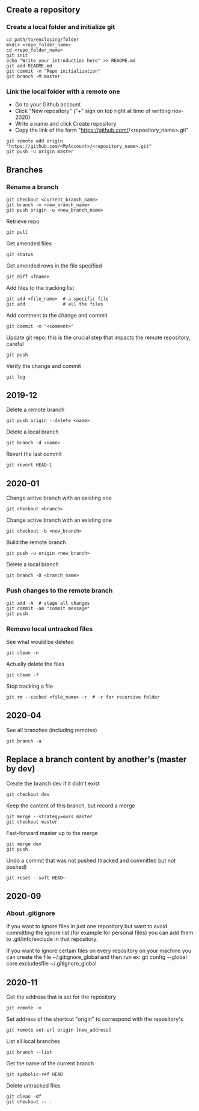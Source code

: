## Create a repository

### Create a local folder and initialize git
```
cd path/to/enclosing/folder
mkdir <repo_folder_name>
cd <repo_folder_name>
git init
echo "Write your introduction here" >> README.md
git add README.md
git commit -m "Repo initialization"
git branch -M master
```

### Link the local folder with a remote one
- Go to your Github account
- Click "New repository" ("+" sign on top right at time of writting nov-2020)
- Write a name and click Create repository
- Copy the link of the form "https://github.com/<MyAccount>/<repository_name>.git"

```
git remote add origin "https://github.com/<MyAccount>/<repository_name>.git"
git push -u origin master
```

## Branches
### Rename a branch
```
git checkout <current_branch_name>
git branch -m <new_branch_name>
git push origin -u <new_branch_name>
```

Retrieve repo
```
git pull  
```

Get amended files
```
git status
```

Get amended rows in the file specified
```
git diff <fname>
```

Add files to the tracking list
```
git add <file_name>  # a specific file
git add .            # all the files
```

Add comment to the change and commit
```
git commit -m "<comment>"
```

Update git repo: this is the crucial step that impacts the remote repository, careful
```
git push
```

Verify the change and commit
```
git log
```


## 2019-12
Delete a remote branch
```
git push origin --delete <name>
```

Delete a local branch
```
git branch -d <name>
```

Revert the last commit
```
git revert HEAD~1
```

## 2020-01
Change active branch with an existing one
```
git checkout <branch>
```

Change active branch with an existing one
```
git checkout -b <new_branch>
```

Build the remote branch
```
git push -u origin <new_branch>
```

Delete a local branch
```
git branch -D <branch_name>
```

### Push changes to the remote branch
```
git add -A  # stage all changes
git commit -am "commit message"
git push
```

### Remove local untracked files
See what would be deleted
```
git clean -n
```

Actually delete the files
```
git clean -f
```

Stop tracking a file
```
git rm --cached <file_name> -r  # -r for recursive folder
```


## 2020-04
See all branches (including remotes)
```
git branch -a
```

## Replace a branch content by another's (master by dev)
Create the branch dev if it didn't exist
```
git checkout dev  
```

Keep the content of this branch, but record a merge
```
git merge --strategy=ours master
git checkout master
```

Fast-forward master up to the merge
```
git merge dev
git push
```

Undo a commit that was not pushed (tracked and committed but not pushed)
```
git reset --soft HEAD~
```

## 2020-09
### About .gitignore

If you want to ignore files in just one repository but want to avoid committing the ignore list (for example for personal files) you can add them to .git/info/exclude in that repository.

If you want to ignore certain files on every repository on your machine you can create the file ~/.gitignore_global and then run
ex: git config --global core.excludesfile ~/.gitignore_global

## 2020-11
Get the address that is set for the repository
```
git remote -v
```
Set address of the shortcut "origin" to correspond with the repository's
```
git remote set-url origin [new_address]
```
List all local branches
```
git branch --list
```

Get the name of the current branch
```
git symbolic-ref HEAD
```

Delete untracked files
```
git clean -df  
git checkout -- .
```
